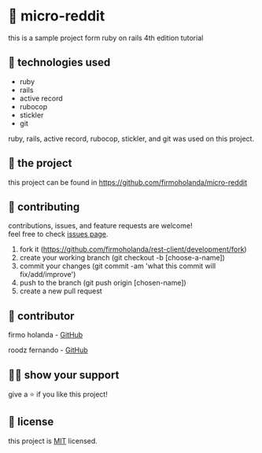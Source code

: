 # 📃 micro-reddit

this is a sample project form ruby on rails 4th edition tutorial



## 📡 technologies used

- ruby
- rails
- active record
- rubocop
- stickler
- git

ruby, rails, active record, rubocop, stickler, and git was used on this project.



## 🚀 the project

this project can be found in https://github.com/firmoholanda/micro-reddit



## 🤝 contributing

contributions, issues, and feature requests are welcome!<br/>feel free to check [issues page](https://github.com/firmoholanda/rest-client/development/issues).

1. fork it (https://github.com/firmoholanda/rest-client/development/fork)
2. create your working branch (git checkout -b [choose-a-name])
3. commit your changes (git commit -am 'what this commit will fix/add/improve')
4. push to the branch (git push origin [chosen-name])
5. create a new pull request



## 🤖 contributor

firmo holanda - [GitHub](https://github.com/firmoholanda)

roodz fernando - [GitHub](https://github.com/RoodzFernando)



## 🙋‍♂ show your support

give a ⭐️ if you like this project!



## 📝 license

this project is [MIT](https://github.com/firmoholanda/rest-client/development/license.txt) licensed.
